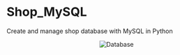 # Shop_MySQL
Create and manage shop database with MySQL in Python

<p align="center">
  <img src="(https://user-images.githubusercontent.com/99027230/190636802-84c0c89c-db10-4676-8f33-92fefabb0ce2.png)" alt="Database"/>
</p>

